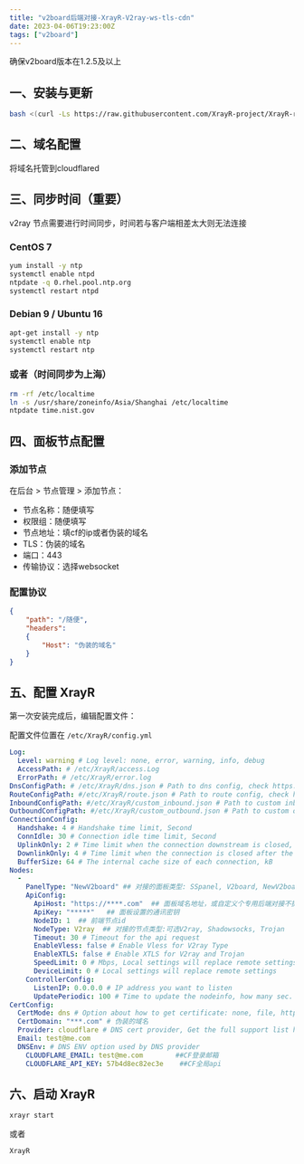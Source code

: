 ```yaml
---
title: "v2board后端对接-XrayR-V2ray-ws-tls-cdn"
date: 2023-04-06T19:23:00Z
tags: ["v2board"]
---
```


确保v2board版本在1.2.5及以上

## 一、安装与更新

```bash
bash <(curl -Ls https://raw.githubusercontent.com/XrayR-project/XrayR-release/master/install.sh)
```

## 二、域名配置

将域名托管到cloudflared

## 三、同步时间（重要）

v2ray 节点需要进行时间同步，时间若与客户端相差太大则无法连接

### CentOS 7

```bash
yum install -y ntp
systemctl enable ntpd
ntpdate -q 0.rhel.pool.ntp.org
systemctl restart ntpd
```

### Debian 9 / Ubuntu 16

```bash
apt-get install -y ntp
systemctl enable ntp
systemctl restart ntp
```

### 或者（时间同步为上海）

```bash
rm -rf /etc/localtime
ln -s /usr/share/zoneinfo/Asia/Shanghai /etc/localtime
ntpdate time.nist.gov
```

## 四、面板节点配置

### 添加节点

在后台 > 节点管理 > 添加节点：

- 节点名称：随便填写
- 权限组：随便填写
- 节点地址：填cf的ip或者伪装的域名
- TLS：伪装的域名
- 端口：443
- 传输协议：选择websocket

### 配置协议

```json
{
    "path": "/随便",
    "headers": 
    {
        "Host": "伪装的域名"
    }
}
```

## 五、配置 XrayR

第一次安装完成后，编辑配置文件：

配置文件位置在 `/etc/XrayR/config.yml`

```yaml
Log:
  Level: warning # Log level: none, error, warning, info, debug 
  AccessPath: # /etc/XrayR/access.Log
  ErrorPath: # /etc/XrayR/error.log
DnsConfigPath: # /etc/XrayR/dns.json # Path to dns config, check https://xtls.github.io/config/dns.html for help
RouteConfigPath: #/etc/XrayR/route.json # Path to route config, check https://xtls.github.io/config/routing.html for help
InboundConfigPath: #/etc/XrayR/custom_inbound.json # Path to custom inbound config, check https://xtls.github.io/config/inbound.html for help
OutboundConfigPath: #/etc/XrayR/custom_outbound.json # Path to custom outbound config, check https://xtls.github.io/config/outbound.html for help
ConnectionConfig:
  Handshake: 4 # Handshake time limit, Second
  ConnIdle: 30 # Connection idle time limit, Second
  UplinkOnly: 2 # Time limit when the connection downstream is closed, Second
  DownlinkOnly: 4 # Time limit when the connection is closed after the uplink is closed, Second
  BufferSize: 64 # The internal cache size of each connection, kB
Nodes:
  -
    PanelType: "NewV2board" ## 对接的面板类型: SSpanel, V2board, NewV2board, PMpanel, Proxypanel, V2RaySocks
    ApiConfig:
      ApiHost: "https://****.com"  ## 面板域名地址，或自定义个专用后端对接不提供访问的域名
      ApiKey: "*****"   ## 面板设置的通讯密钥
      NodeID: 1  ## 前端节点id
      NodeType: V2ray  ## 对接的节点类型:可选V2ray, Shadowsocks, Trojan
      Timeout: 30 # Timeout for the api request
      EnableVless: false # Enable Vless for V2ray Type
      EnableXTLS: false # Enable XTLS for V2ray and Trojan
      SpeedLimit: 0 # Mbps, Local settings will replace remote settings
      DeviceLimit: 0 # Local settings will replace remote settings
    ControllerConfig:
      ListenIP: 0.0.0.0 # IP address you want to listen
      UpdatePeriodic: 100 # Time to update the nodeinfo, how many sec.
CertConfig:
  CertMode: dns # Option about how to get certificate: none, file, http, dns. Choose "none" will forcedly disable the tls config.
  CertDomain: "***.com" # 伪装的域名
  Provider: cloudflare # DNS cert provider, Get the full support list here: https://go-acme.github.io/lego/dns/
  Email: test@me.com
  DNSEnv: # DNS ENV option used by DNS provider
    CLOUDFLARE_EMAIL: test@me.com        ##CF登录邮箱
    CLOUDFLARE_API_KEY: 57b4d8ec82ec3e    ##CF全局api
```

## 六、启动 XrayR

```bash
xrayr start
```

或者

```bash
XrayR
```
